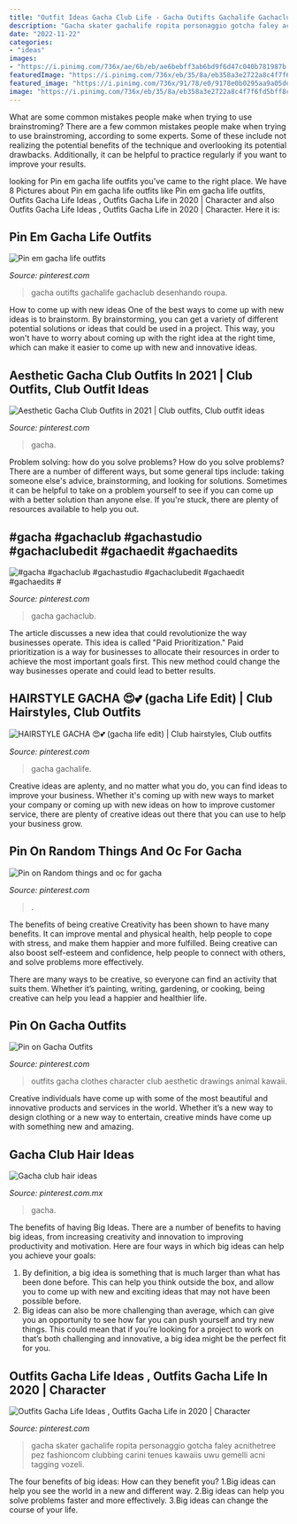 ```yaml
---
title: "Outfit Ideas Gacha Club Life - Gacha Outifts Gachalife Gachaclub Desenhando Roupa"
description: "Gacha skater gachalife ropita personaggio gotcha faley acnithetree pez fashioncom clubbing carini tenues kawaiis uwu gemelli acni tagging vozeli"
date: "2022-11-22"
categories:
- "ideas"
images:
- "https://i.pinimg.com/736x/ae/6b/eb/ae6bebff3ab6bd9f6d47c040b781987b.jpg"
featuredImage: "https://i.pinimg.com/736x/eb/35/8a/eb358a3e2722a8c4f7f6fd5bff8cc294.jpg"
featured_image: "https://i.pinimg.com/736x/91/78/e0/9178e0b0295aa9a05dec03936327ec04.jpg"
image: "https://i.pinimg.com/736x/eb/35/8a/eb358a3e2722a8c4f7f6fd5bff8cc294.jpg"
---
```



What are some common mistakes people make when trying to use brainstroming?
There are a few common mistakes people make when trying to use brainstroming, according to some experts. Some of these include not realizing the potential benefits of the technique and overlooking its potential drawbacks. Additionally, it can be helpful to practice regularly if you want to improve your results.

	

		
looking for Pin em gacha life outfits you've came to the right place. We have 8 Pictures about Pin em gacha life outfits like Pin em gacha life outfits, Outfits Gacha Life Ideas , Outfits Gacha Life in 2020 | Character and also Outfits Gacha Life Ideas , Outfits Gacha Life in 2020 | Character. Here it is:
		
    
## Pin Em Gacha Life Outfits

<img loading=lazy src="https://i.pinimg.com/736x/91/78/e0/9178e0b0295aa9a05dec03936327ec04.jpg" onerror="this.onerror=null;this.src='https://tse1.mm.bing.net/th?id=OIP.jlbjGfWp7TTKCm19VoqlVQHaHa&amp;pid=15.1';" alt="Pin em gacha life outfits">

_Source: pinterest.com_

>gacha outifts gachalife gachaclub desenhando roupa. 

	

How to come up with new ideas
One of the best ways to come up with new ideas is to brainstorm. By brainstorming, you can get a variety of different potential solutions or ideas that could be used in a project. This way, you won't have to worry about coming up with the right idea at the right time, which can make it easier to come up with new and innovative ideas.

    
## Aesthetic Gacha Club Outfits In 2021 | Club Outfits, Club Outfit Ideas

<img loading=lazy src="https://i.pinimg.com/736x/fe/b5/ed/feb5ed5b391200f099b9641db3de63e2.jpg" onerror="this.onerror=null;this.src='https://tse1.mm.bing.net/th?id=OIP.q4xRHg8yOwP97GnVVuyKOwHaHa&amp;pid=15.1';" alt="Aesthetic Gacha Club Outfits in 2021 | Club outfits, Club outfit ideas">

_Source: pinterest.com_

>gacha. 

	

Problem solving: how do you solve problems?
How do you solve problems? There are a number of different ways, but some general tips include: taking someone else's advice, brainstorming, and looking for solutions. Sometimes it can be helpful to take on a problem yourself to see if you can come up with a better solution than anyone else. If you're stuck, there are plenty of resources available to help you out.

    
## #gacha #gachaclub #gachastudio #gachaclubedit #gachaedit #gachaedits #

<img loading=lazy src="https://i.pinimg.com/736x/da/e8/46/dae846ba3ccfdf86cfd89c59727dcf66.jpg" onerror="this.onerror=null;this.src='https://tse4.mm.bing.net/th?id=OIP.Fi-gk6REoozs9-toXS0WzAHaHY&amp;pid=15.1';" alt="#gacha #gachaclub #gachastudio #gachaclubedit #gachaedit #gachaedits #">

_Source: pinterest.com_

>gacha gachaclub. 

	

The article discusses a new idea that could revolutionize the way businesses operate. This idea is called "Paid Prioritization." Paid prioritization is a way for businesses to allocate their resources in order to achieve the most important goals first. This new method could change the way businesses operate and could lead to better results.

    
## HAIRSTYLE GACHA 😍💕 (gacha Life Edit) | Club Hairstyles, Club Outfits

<img loading=lazy src="https://i.pinimg.com/736x/ae/6b/eb/ae6bebff3ab6bd9f6d47c040b781987b.jpg" onerror="this.onerror=null;this.src='https://tse1.mm.bing.net/th?id=OIP.O7o4nEYRzMsGn9Wsr4mWhgHaHa&amp;pid=15.1';" alt="HAIRSTYLE GACHA 😍💕 (gacha life edit) | Club hairstyles, Club outfits">

_Source: pinterest.com_

>gacha gachalife. 

	

Creative ideas are aplenty, and no matter what you do, you can find ideas to improve your business. Whether it's coming up with new ways to market your company or coming up with new ideas on how to improve customer service, there are plenty of creative ideas out there that you can use to help your business grow.

    
## Pin On Random Things And Oc For Gacha

<img loading=lazy src="https://i.pinimg.com/736x/eb/35/8a/eb358a3e2722a8c4f7f6fd5bff8cc294.jpg" onerror="this.onerror=null;this.src='https://tse4.mm.bing.net/th?id=OIP.YvnoNTbrP51JUZSjppQwDAHaJ3&amp;pid=15.1';" alt="Pin on Random things and oc for gacha">

_Source: pinterest.com_

>. 

	

The benefits of being creative
Creativity has been shown to have many benefits. It can improve mental and physical health, help people to cope with stress, and make them happier and more fulfilled.
Being creative can also boost self-esteem and confidence, help people to connect with others, and solve problems more effectively.

There are many ways to be creative, so everyone can find an activity that suits them. Whether it’s painting, writing, gardening, or cooking, being creative can help you lead a happier and healthier life.

    
## Pin On Gacha Outfits

<img loading=lazy src="https://i.pinimg.com/736x/21/54/d1/2154d1f9a57cda304903fec755f2f077.jpg" onerror="this.onerror=null;this.src='https://tse1.mm.bing.net/th?id=OIP.lE6hPosyNh4_yVaYMUPBHwHaHa&amp;pid=15.1';" alt="Pin on Gacha Outfits">

_Source: pinterest.com_

>outfits gacha clothes character club aesthetic drawings animal kawaii. 

	

Creative individuals have come up with some of the most beautiful and innovative products and services in the world. Whether it’s a new way to design clothing or a new way to entertain, creative minds have come up with something new and amazing.

    
## Gacha Club Hair Ideas

<img loading=lazy src="https://i.pinimg.com/736x/32/05/78/3205784a4f4d2df69ad0d0dd53794edd.jpg" onerror="this.onerror=null;this.src='https://tse4.mm.bing.net/th?id=OIP.oVrkd9bV7Zki69iN4A92JwHaDe&amp;pid=15.1';" alt="Gacha club hair ideas">

_Source: pinterest.com.mx_

>gacha. 

	

The benefits of having Big Ideas.
There are a number of benefits to having big ideas, from increasing creativity and innovation to improving productivity and motivation. Here are four ways in which big ideas can help you achieve your goals: 
1. By definition, a big idea is something that is much larger than what has been done before. This can help you think outside the box, and allow you to come up with new and exciting ideas that may not have been possible before. 
2. Big ideas can also be more challenging than average, which can give you an opportunity to see how far you can push yourself and try new things. This could mean that if you’re looking for a project to work on that’s both challenging and innovative, a big idea might be the perfect fit for you. 

    
## Outfits Gacha Life Ideas , Outfits Gacha Life In 2020 | Character

<img loading=lazy src="https://i.pinimg.com/736x/2b/b2/7d/2bb27dbe74d464b5bb20f00ad1ef69e0.jpg" onerror="this.onerror=null;this.src='https://tse1.mm.bing.net/th?id=OIP.mZjCoFS5Qn1NAA3jKQO6OgHaHU&amp;pid=15.1';" alt="Outfits Gacha Life Ideas , Outfits Gacha Life in 2020 | Character">

_Source: pinterest.com_

>gacha skater gachalife ropita personaggio gotcha faley acnithetree pez fashioncom clubbing carini tenues kawaiis uwu gemelli acni tagging vozeli. 

	

The four benefits of big ideas: How can they benefit you?
1.Big ideas can help you see the world in a new and different way.
2.Big ideas can help you solve problems faster and more effectively.
3.Big ideas can change the course of your life.

